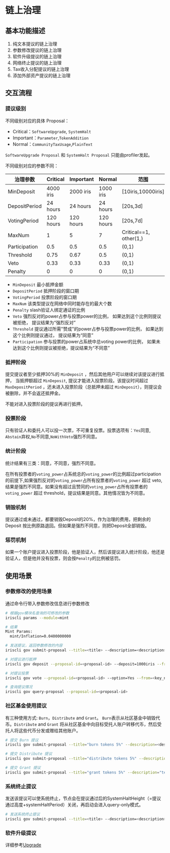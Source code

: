 # 链上治理

## 基本功能描述

1. 纯文本提议的链上治理
2. 参数修改提议的链上治理
3. 软件升级提议的链上治理
4. 网络终止提议的链上治理
5. Tax收入分配提议的链上治理
6. 添加外部资产提议的链上治理

## 交互流程

### 提议级别

不同级别对应的具体 Proposal：

- Critical：`SoftwareUpgrade`, `SystemHalt`
- Important：`Parameter`,`TokenAddition`
- Normal：`CommunityTaxUsage`,`PlainText`

`SoftwareUpgrade Proposal` 和 `SystemHalt Proposal` 只能由profiler发起。

不同级别对应的参数不同：

| 治理参数       | Critical  | Important | Normal    | 范围                    |
| ------------- | --------- | --------- | --------- | ---------------------- |
| MinDeposit    | 4000 iris | 2000 iris | 1000 iris | [10iris,10000iris]     |
| DepositPeriod | 24 hours  | 24 hours  | 24 hours  | [20s,3d]               |
| VotingPeriod  | 120 hours | 120 hours | 120 hours | [20s,7d]               |
| MaxNum        | 1         | 5         | 7         | Critical==1, other(1,) |
| Participation | 0.5       | 0.5       | 0.5       | (0,1)                  |
| Threshold     | 0.75      | 0.67      | 0.5       | (0,1)                  |
| Veto          | 0.33      | 0.33      | 0.33      | (0,1)                  |
| Penalty       | 0         | 0         | 0         | (0,1)                  |

- `MinDeposit`  最小抵押金额
- `DepositPeriod` 抵押阶段的窗口期
- `VotingPeriod` 投票阶段的窗口期
- `MaxNum` 该类型提议在网络中同时能存在的最大个数
- `Penalty`  slash验证人绑定通证的比例
- `Veto`  强烈反对的power占参与投票power的比例， 如果达到这个比例则提议被拒绝， 提议结果为“强烈反对”
- `Threshold`  提议通过所需"赞成"的power占参与投票power的比例， 如果达到这个比例则提议通过， 提议结果为“同意”
- `Participation` 参与投票的power占系统中总voting power的比例， 如果未达到这个比例则提议被拒绝，提议结果为“不同意”

### 抵押阶段

提交提议者至少抵押30%的 `MinDeposit` ，然后其他用户可以继续对该提议进行抵押， 当抵押额超过 `MinDeposit`, 提议才能进入投票阶段。该提议时间超过 `MaxDepositPeriod` ，还未进入投票阶段（总抵押未超过 `MinDeposit`），则提议会被删除，并不会返还抵押金。

不能对进入投票阶段的提议再进行抵押。

### 投票阶段

只有验证人和委托人可以投一次票，不可重复投票。投票选项有：`Yes`同意, `Abstain`弃权,`No`不同意,`NoWithVeto`强烈不同意。

### 统计阶段

统计结果有三类：同意，不同意，强烈不同意。

在所有投票者的`voting_power`占系统总的`voting_power`的比例超过participation的前提下,如果强烈反对的`voting_power`占所有投票者的`voting_power` 超过 veto, 结果是强烈不同意。如果没有超过且赞同的`voting_power`占所有投票者的`voting_power` 超过 threshold，提议结果是同意。其他情况皆为不同意。

### 销毁机制

提议通过或未通过，都要销毁Deposit的20%，作为治理的费用，把剩余的 Deposit 按比例原路退回。但如果是强烈不同意，则把Deposit全部销毁。

### 惩罚机制

如果一个账户提议进入投票阶段，他是验证人，然后该提议进入统计阶段，他还是验证人，但是他并没有投票，则会按`Penalty`的比例被惩罚。

## 使用场景

### 参数修改的使用场景

通过命令行带入参数修改信息进行参数修改

```bash
# 根据gov模块名查询的可修改的参数
iriscli params --module=mint

# 结果
Mint Params:
  mint/Inflation=0.0400000000

# 发送提议，返回参数修改的内容
iriscli gov submit-proposal --title=<title> --description=<description> --type=Parameter --deposit=8iris  --param="mint/Inflation=0.0000000000" --from=<key_name> --chain-id=<chain-id> --fee=0.3iris --commit

# 对提议进行抵押
iriscli gov deposit --proposal-id=<proposal-id> --deposit=1000iris --from=<key_name> --chain-id=<chain-id> --fee=0.3iris --commit

# 对提议投票
iriscli gov vote --proposal-id=<proposal-id> --option=Yes --from=<key_name> --chain-id=<chain-id> --fee=0.3iris --commit

# 查询提议情况
iriscli gov query-proposal --proposal-id=<proposal-id>
```

### 社区基金使用提议

有三种使用方式: `Burn`，`Distribute` and `Grant`。 `Burn`表示从社区基金中销毁代币。`Distribute` and `Grant` 将从社区基金中向目标受托人账户转移代币，然后受托人将这些代币分发或赠给其他账户。

```bash
# 提交 Burn 提议
iriscli gov submit-proposal --title="burn tokens 5%" --description=<description> --type="CommunityTaxUsage" --usage="Burn" --deposit="10iris"  --percent=0.05 --from=<key_name> --chain-id=<chain-id> --fee=0.3iris --commit

# 提交 Distribute 提议
iriscli gov submit-proposal --title="distribute tokens 5%" --description="test" --type="CommunityTaxUsage" --usage="Distribute" --deposit="10iris"  --percent=0.05 --dest-address=<dest-address (only trustees)> --from=<key_name> --chain-id=<chain-id> --fee=0.3iris --commit

# 提交 Grant 提议
iriscli gov submit-proposal --title="grant tokens 5%" --description="test" --type="CommunityTaxUsage" --usage="Grant" --deposit="10iris"  --percent=0.05 --dest-address=<dest-address (only trustees)> --from=<key_name> --chain-id=<chain-id> --fee=0.3iris --commit
```

### 系统终止提议

发送该提议可以使系统终止，节点会在提议通过后的SystemHaltHeight（=提议通过高度+systemHaltPeriod）关闭，再启动会进入query-only模式。

```bash
# 发送系统终止提议
iriscli gov submit-proposal --title=<title> --description=<description> --type=SystemHalt --deposit=10iris --fee=0.3iris --from=<key_name> --chain-id=<chain-id> --commit
```

### 软件升级提议

详细参考[Upgrade](upgrade.md)
